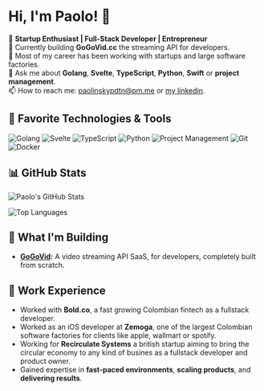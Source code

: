 # Hi, I'm Paolo! 👋

🚀 **Startup Enthusiast | Full-Stack Developer | Entrepreneur**  
🌱 Currently building **GoGoVid.cc** the streaming API for developers.  
💼 Most of my career has been working with startups and large software factories.  
💬 Ask me about **Golang**, **Svelte**, **TypeScript**, **Python**, **Swift** or **project management**.  
📫 How to reach me: paolinskypdtn@pm.me or [my linkedin](https://www.linkedin.com/in/paolinsky/).  

## 🔧 Favorite Technologies & Tools

![Golang](https://img.shields.io/badge/-Golang-00ADD8?style=flat&logo=go&logoColor=white)
![Svelte](https://img.shields.io/badge/-Svelte-FF3E00?style=flat&logo=svelte&logoColor=white)
![TypeScript](https://img.shields.io/badge/-TypeScript-3178C6?style=flat&logo=typescript&logoColor=white)
![Python](https://img.shields.io/badge/-Python-3776AB?style=flat&logo=python&logoColor=white)
![Project Management](https://img.shields.io/badge/-Project%20Management-FF6F61?style=flat&logo=trello&logoColor=white)
![Git](https://img.shields.io/badge/-Git-F05032?style=flat&logo=git&logoColor=white)
![Docker](https://img.shields.io/badge/-Docker-2496ED?style=flat&logo=docker&logoColor=white)

## 📊 GitHub Stats

![Paolo's GitHub Stats](https://github-readme-stats.vercel.app/api?username=MrPaolinsky&show_icons=true&theme=transparent&rank_icon=github)

![Top Languages](https://github-readme-stats.vercel.app/api/top-langs/?username=MrPaolinsky&layout=compact&theme=transparent)

## 🚀 What I'm Building

- **[GoGoVid](https://github.com/MrPaolinsky/gogovid-server):** A video streaming API SaaS, for developers, completely built from scratch.  

## 💼 Work Experience

- Worked with **Bold.co**, a fast growing Colombian fintech as a fullstack developer.
- Worked as an iOS developer at **Zemoga**, one of the largest Colombian software factories for clients like apple, wallmart or spotify.
- Working for **Recirculate Systems** a british startup aiming to bring the circular economy to any kind of busines as a fullstack developer and product owner.
- Gained expertise in **fast-paced environments**, **scaling products**, and **delivering results**.  

